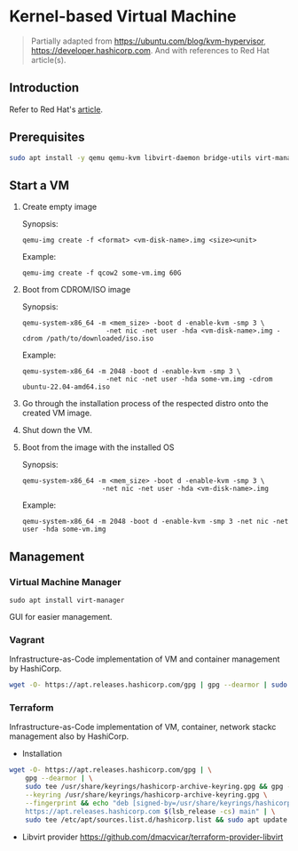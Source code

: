 # Kernel-based Virtual Machine

> Partially adapted from <https://ubuntu.com/blog/kvm-hypervisor>, <https://developer.hashicorp.com>. And with references to Red Hat article(s).

## Introduction

Refer to Red Hat's [article](https://www.redhat.com/en/topics/virtualization/what-is-KVM).

## Prerequisites

```sh
sudo apt install -y qemu qemu-kvm libvirt-daemon bridge-utils virt-manager libvirt-clients
```

## Start a VM

1. Create empty image

    Synopsis:

    ```
    qemu-img create -f <format> <vm-disk-name>.img <size><unit>
    ```

    Example:

    ```
    qemu-img create -f qcow2 some-vm.img 60G
    ```

2. Boot from CDROM/ISO image

    Synopsis:

    ```
    qemu-system-x86_64 -m <mem_size> -boot d -enable-kvm -smp 3 \
                         -net nic -net user -hda <vm-disk-name>.img -cdrom /path/to/downloaded/iso.iso
    ```

    Example:

    ```
    qemu-system-x86_64 -m 2048 -boot d -enable-kvm -smp 3 \
                         -net nic -net user -hda some-vm.img -cdrom ubuntu-22.04-amd64.iso
    ```

3. Go through the installation process of the respected distro onto the created VM image.
4. Shut down the VM.
5. Boot from the image with the installed OS

    Synopsis:

    ```
    qemu-system-x86_64 -m <mem_size> -boot d -enable-kvm -smp 3 \
                        -net nic -net user -hda <vm-disk-name>.img
    ```

    Example:

    ```
    qemu-system-x86_64 -m 2048 -boot d -enable-kvm -smp 3 -net nic -net user -hda some-vm.img
    ```

## Management

### Virtual Machine Manager

```
sudo apt install virt-manager
```

GUI for easier management.

### Vagrant

Infrastructure-as-Code implementation of VM and container management by HashiCorp.

```sh
wget -O- https://apt.releases.hashicorp.com/gpg | gpg --dearmor | sudo tee /usr/share/keyrings/hashicorp-archive-keyring.gpg && echo "deb [signed-by=/usr/share/keyrings/hashicorp-archive-keyring.gpg] https://apt.releases.hashicorp.com $(lsb_release -cs) main" | sudo tee /etc/apt/sources.list.d/hashicorp.list && sudo apt update && sudo apt install vagrant
```

### Terraform

Infrastructure-as-Code implementation of VM, container, network stackc management also by HashiCorp.

-   Installation

```sh
wget -O- https://apt.releases.hashicorp.com/gpg | \
    gpg --dearmor | \
    sudo tee /usr/share/keyrings/hashicorp-archive-keyring.gpg && gpg --no-default-keyring \
    --keyring /usr/share/keyrings/hashicorp-archive-keyring.gpg \
    --fingerprint && echo "deb [signed-by=/usr/share/keyrings/hashicorp-archive-keyring.gpg] \
    https://apt.releases.hashicorp.com $(lsb_release -cs) main" | \
    sudo tee /etc/apt/sources.list.d/hashicorp.list && sudo apt update && sudo apt install terraform
```

-   Libvirt provider <https://github.com/dmacvicar/terraform-provider-libvirt>
